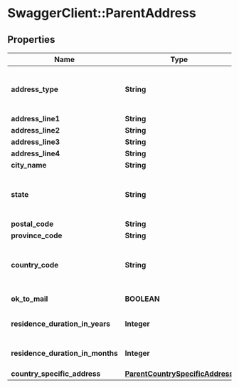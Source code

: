# SwaggerClient::ParentAddress

## Properties
Name | Type | Description | Notes
------------ | ------------- | ------------- | -------------
**address_type** | **String** | Type of address. This is a reference data field. Please use /v1/utilities/referenceData/{addressType} resource to get valid value of this field with description. | [optional] 
**address_line1** | **String** | Address line 1 | [optional] 
**address_line2** | **String** | Address line 2 | [optional] 
**address_line3** | **String** | Address line 3 | [optional] 
**address_line4** | **String** | Address line 4 | [optional] 
**city_name** | **String** | City | [optional] 
**state** | **String** | State.This is a reference data field. Please use /v1/utilities/referenceData/{addressState} resource to get valid value of this field with description. | [optional] 
**postal_code** | **String** | Postal/ZIP code | [optional] 
**province_code** | **String** | Province code | [optional] 
**country_code** | **String** | ISO country code. This is a reference data field. Please use /v1/utilities/referenceData/{country} resource to get valid value of this field with description. | [optional] 
**ok_to_mail** | **BOOLEAN** | Parent&#x27;s consent for receiving mail. Valid values: true and false | [optional] 
**residence_duration_in_years** | **Integer** | Parent&#x27;s residence duration in the current address in years. Applicable only for residential address. | [optional] 
**residence_duration_in_months** | **Integer** | Parent&#x27;s residence duration in the current address in months. Applicable only for residential address. | [optional] 
**country_specific_address** | [**ParentCountrySpecificAddress**](ParentCountrySpecificAddress.md) |  | [optional] 


